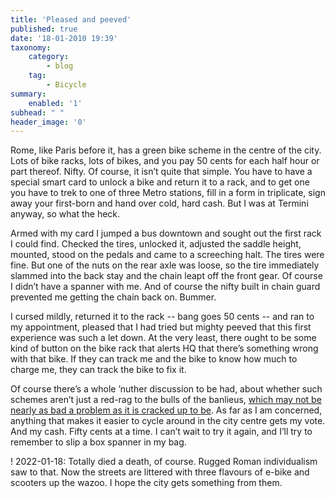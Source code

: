 ```yaml
---
title: 'Pleased and peeved'
published: true
date: '18-01-2010 19:39'
taxonomy:
    category:
        - blog
    tag:
        - Bicycle
summary:
    enabled: '1'
subhead: " "
header_image: '0'
---
```


Rome, like Paris before it, has a green bike scheme in the centre of the city. Lots of bike racks, lots of bikes, and you pay 50 cents for each half hour or part thereof. Nifty. Of course, it isn’t quite that simple. You have to have a special smart card to unlock a bike and return it to a rack, and to get one you have to trek to one of three Metro stations, fill in a form in triplicate, sign away your first-born and hand over cold, hard cash. But I was at Termini anyway, so what the heck.

Armed with my card I jumped a bus downtown and sought out the first rack I could find. Checked the tires, unlocked it, adjusted the saddle height, mounted, stood on the pedals and came to a screeching halt. The tires were fine. But one of the nuts on the rear axle was loose, so the tire immediately slammed into the back stay and the chain leapt off the front gear. Of course I didn’t have a spanner with me. And of course the nifty built in chain guard prevented me getting the chain back on. Bummer.

I cursed mildly, returned it to the rack -- bang goes 50 cents -- and ran to my appointment, pleased that I had tried but mighty peeved that this first experience was such a let down. At the very least, there ought to be some kind of button on the bike rack that alerts HQ that there’s something wrong with that bike. If they can track me and the bike to know how much to charge me, they can track the bike to fix it.

Of course there’s a whole ’nuther discussion to be had, about whether such schemes aren’t just a red-rag to the bulls of the banlieus, [which may not be nearly as bad a problem as it is cracked up to be](http://bike-sharing.blogspot.com/2009/02/paris-woes-of-theft-and-vandalism.html). As far as I am concerned, anything that makes it easier to cycle around in the city centre gets my vote. And my cash. Fifty cents at a time. I can’t wait to try it again, and I’ll try to remember to slip a box spanner in my bag.

! 2022-01-18: Totally died a death, of course. Rugged Roman individualism saw to that. Now the streets are littered with three flavours of e-bike and scooters up the wazoo. I hope the city gets something from them.
